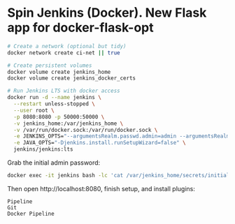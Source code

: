 # Spin Jenkins (Docker). New Flask app for docker-flask-opt

```bash
# Create a network (optional but tidy)
docker network create ci-net || true

# Create persistent volumes
docker volume create jenkins_home
docker volume create jenkins_docker_certs

# Run Jenkins LTS with docker access
docker run -d --name jenkins \
  --restart unless-stopped \
  --user root \
  -p 8080:8080 -p 50000:50000 \
  -v jenkins_home:/var/jenkins_home \
  -v /var/run/docker.sock:/var/run/docker.sock \
  -e JENKINS_OPTS="--argumentsRealm.passwd.admin=admin --argumentsRealm.roles.admin=admin" \
  -e JAVA_OPTS="-Djenkins.install.runSetupWizard=false" \
  jenkins/jenkins:lts
```

Grab the initial admin password:

```bash
docker exec -it jenkins bash -lc 'cat /var/jenkins_home/secrets/initialAdminPassword'
```

Then open http://localhost:8080, finish setup, and install plugins:


    Pipeline
    Git
    Docker Pipeline
